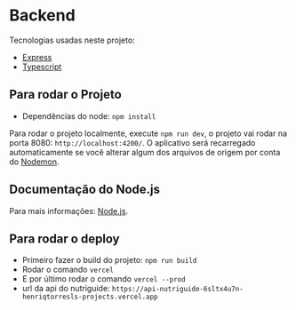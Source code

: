 # Backend

Tecnologias usadas neste projeto:
- [Express](https://expressjs.com/)
- [Typescript](https://www.typescriptlang.org/docs/)

## Para rodar o Projeto

- Dependências do node: `npm install`

Para rodar o projeto localmente, execute `npm run dev`, o projeto vai rodar na porta 8080: `http://localhost:4200/`. O aplicativo será recarregado automaticamente se você alterar algum dos arquivos de origem por conta do [Nodemon](https://www.npmjs.com/package/nodemon).

## Documentação do Node.js

Para mais informações: [Node.js](https://nodejs.org/en/docs).

## Para rodar o deploy

- Primeiro fazer o build do projeto: `npm run build`
- Rodar o comando `vercel`
- E por último rodar o comando `vercel --prod`
- url da api do nutriguide: `https://api-nutriguide-6sltx4u7n-henriqtorresls-projects.vercel.app`